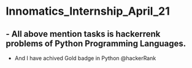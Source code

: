 # Innomatics_Internship_April_21

## - All above mention tasks is hackerrenk problems of Python Programming Languages.
   - And I have achived Gold badge in Python @hackerRank
